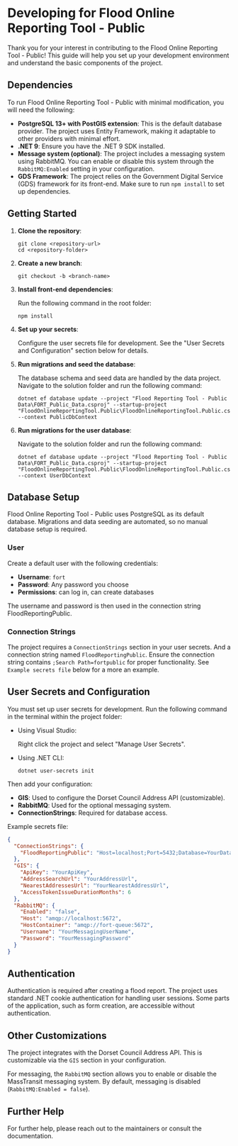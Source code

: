 
# Developing for Flood Online Reporting Tool - Public

Thank you for your interest in contributing to the Flood Online Reporting Tool - Public! This guide will help you set up your development environment and understand the basic components of the project.

## Dependencies

To run Flood Online Reporting Tool - Public with minimal modification, you will need the following:

- **PostgreSQL 13+ with PostGIS extension**: This is the default database provider. The project uses Entity Framework, making it adaptable to other providers with minimal effort.
- **.NET 9**: Ensure you have the .NET 9 SDK installed.
- **Message system (optional)**: The project includes a messaging system using RabbitMQ. You can enable or disable this system through the `RabbitMQ:Enabled` setting in your configuration.
- **GDS Framework**: The project relies on the Government Digital Service (GDS) framework for its front-end. Make sure to run `npm install` to set up dependencies.

## Getting Started

1. **Clone the repository**:
   ```shell
   git clone <repository-url>
   cd <repository-folder>
   ```

2. **Create a new branch**:
   ```shell
   git checkout -b <branch-name>
   ```

3. **Install front-end dependencies**:

   Run the following command in the root folder:
   ```shell
   npm install
   ```

4. **Set up your secrets**:

   Configure the user secrets file for development. See the "User Secrets and Configuration" section below for details.

5. **Run migrations and seed the database**:

   The database schema and seed data are handled by the data project.
   Navigate to the solution folder and run the following command:
   ```shell
   dotnet ef database update --project "Flood Reporting Tool - Public Data\FORT_Public_Data.csproj" --startup-project "FloodOnlineReportingTool.Public\FloodOnlineReportingTool.Public.csproj" --context PublicDbContext
   ```
6. **Run migrations for the user database**:

   Navigate to the solution folder and run the following command:
   ```shell
   dotnet ef database update --project "Flood Reporting Tool - Public Data\FORT_Public_Data.csproj" --startup-project "FloodOnlineReportingTool.Public\FloodOnlineReportingTool.Public.csproj" --context UserDbContext
   ```

## Database Setup

Flood Online Reporting Tool - Public uses PostgreSQL as its default database. Migrations and data seeding are automated, so no manual database setup is required.

### User
Create a default user with the following credentials:
- **Username**: `fort`
- **Password**: Any password you choose
- **Permissions**: can log in, can create databases

The username and password is then used in the connection string FloodReportingPublic.

### Connection Strings
The project requires a `ConnectionStrings` section in your user secrets. And a connection string named `FloodReportingPublic`. Ensure the connection string contains `;Search Path=fortpublic` for proper functionality. See `Example secrets file` below for a more an example.

## User Secrets and Configuration

You must set up user secrets for development. Run the following command in the terminal within the project folder:
- Using Visual Studio:

  Right click the project and select "Manage User Secrets".
- Using .NET CLI:
  ```shell
  dotnet user-secrets init
  ```
Then add your configuration:

- **GIS**: Used to configure the Dorset Council Address API (customizable).
- **RabbitMQ**: Used for the optional messaging system.
- **ConnectionStrings**: Required for database access.

Example secrets file:
```json
{
  "ConnectionStrings": {
    "FloodReportingPublic": "Host=localhost;Port=5432;Database=YourDatabaseName;Username=YourUserName;Password=YourPassword;SearchPath=fortpublic"
  },
  "GIS": {
    "ApiKey": "YourApiKey",
    "AddressSearchUrl": "YourAddressUrl",
    "NearestAddressesUrl": "YourNearestAddressUrl",
    "AccessTokenIssueDurationMonths": 6
  },
  "RabbitMQ": {
    "Enabled": "false",
    "Host": "amqp://localhost:5672",
    "HostContainer": "amqp://fort-queue:5672",
    "Username": "YourMessagingUserName",
    "Password": "YourMessagingPassword"
  }
}
```

## Authentication

Authentication is required after creating a flood report. The project uses standard .NET cookie authentication for handling user sessions. Some parts of the application, such as form creation, are accessible without authentication.

## Other Customizations

The project integrates with the Dorset Council Address API. This is customizable via the `GIS` section in your configuration.

For messaging, the `RabbitMQ` section allows you to enable or disable the MassTransit messaging system. By default, messaging is disabled (`RabbitMQ:Enabled = false`).

## Further Help

For further help, please reach out to the maintainers or consult the documentation. 

